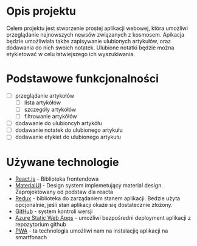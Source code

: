# Opis projektu

Celem projektu jest stworzenie prostej aplikacji webowej,
która umożliwi przeglądanie najnowszych newsów
związanych z kosmosem. Apikacja będzie umożliwiała
także zapisywanie ulubionych artykułów, oraz dodawania
do nich swoich notatek. Ulubione notatki będzie można
etykietować w celu łatwiejszego ich wyszukiwania.

# Podstawowe funkcjonalności

- [ ] przeglądanie artykołów
  - [ ] lista artykółów
  - [ ] szczegóły artykółów
  - [ ] filtrowanie artykółów
- [ ] dodawanie do ulubioncyh artykółu
- [ ] dodawanie notatek do ulubionego artykułu
- [ ] dodawanie etykiet do ulubionego artykułu

# Używane technologie

- [React.js](https://pl.reactjs.org/) - Biblioteka frontendowa
- [MaterialUI](https://mui.com/) - Design system implemetujący material design. Zaprojektowany od podstaw dla reacta
- [Redux](https://redux.js.org/) - biblioteka do zarządaniem stanem aplikacji. Bedzie użyta opcjonalnie, jeśli stan aplikacji okaże się dostatecznie złożony.
- [GitHub](https://github.com/) - system kontroli wersji
- [Azure Static Web Apps](https://azure.microsoft.com/en-us/services/app-service/static/#overview) - umożliwi bezpośredni deployment aplikacji z repozytorium github
- [PWA](https://web.dev/progressive-web-apps) - ta technologia umożliwi nam na instalacjię aplikacji na smartfonach
